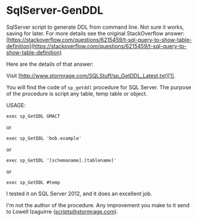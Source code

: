 # SqlServer-GenDDL
SqlServer script to generate DDL from command line. Not sure it works, saving for later.
 For more details see the original StackOverflow answer: 
 [https://stackoverflow.com/questions/6215459/t-sql-query-to-show-table-definition](https://stackoverflow.com/questions/6215459/t-sql-query-to-show-table-definition)

 Here are the details of that answer:

 Visit [http://www.stormrage.com/SQLStuff/sp_GetDDL_Latest.txt][1].

You will find the code of `sp_getddl` procedure for SQL Server.
The purpose of the procedure is script any table, temp table or object.

USAGE:

    exec sp_GetDDL GMACT

or

    exec sp_GetDDL 'bob.example'

or

    exec sp_GetDDL '[schemaname].[tablename]'

or

    exec sp_GetDDL #temp

I tested it on SQL Server 2012, and it does an excellent job.

I'm not the author of the procedure.  Any improvement you make to it send to Lowell Izaguirre (scripts@stormrage.com).


  [1]: http://www.stormrage.com/SQLStuff/sp_GetDDL_Latest.txt
